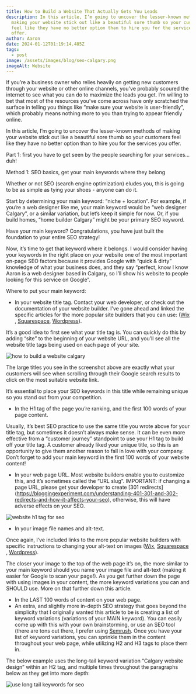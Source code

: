 ```yaml
---
title: How to Build a Website That Actually Gets You Leads
description: In this article, I’m going to uncover the lesser-known methods of
  making your website stick out like a beautiful sore thumb so your customers
  feel like they have no better option than to hire you for the services you
  offer.
author: Aaron
date: 2024-01-12T01:19:14.485Z
tags:
  - post
image: /assets/images/blog/seo-calgary.png
imageAlt: Website
---
```

If you’re a business owner who relies heavily on getting new customers through your website or other online channels, you’ve probably scoured the internet to see what you can do to maximize the leads you get. I’m willing to bet that most of the resources you’ve come across have only scratched the surface in telling you things like “make sure your website is user-friendly”, which probably means nothing more to you than trying to appear friendly online.

In this article, I’m going to uncover the lesser-known methods of making your website stick out like a beautiful sore thumb so your customers feel like they have no better option than to hire you for the services you offer.

Part 1: first you have to get seen by the people searching for your services… duh!

Method 1: SEO basics, get your main keywords where they belong

Whether or not SEO (search engine optimization) eludes you, this is going to be as simple as tying your shoes - anyone can do it. 

Start by determining your main keyword: “niche + location”. For example, if you’re a web designer like me, your main keyword would be “web designer Calgary”, or a similar variation, but let’s keep it simple for now. Or, if you build homes, “home builder Calgary” might be your primary SEO keyword.

Have your main keyword? Congratulations, you have just built the foundation to your entire SEO strategy!

Now, it’s time to get that keyword where it belongs. I would consider having your keywords in the right place on your website one of the most important on-page SEO factors because it provides Google with “quick & dirty” knowledge of what your business does, and they say “perfect, know I know Aaron is a web designer based in Calgary, so I’ll show his website to people looking for this service on Google”.

Where to put your main keyword:

* In your website title tag. Contact your web developer, or check out the documentation of your website builder. I’ve gone ahead and linked the specific articles for the more popular site builders that you can use: ([Wix ](https://support.wix.com/en/article/changing-the-title-in-the-browser-tab), [Squarespace](https://support.squarespace.com/hc/en-us/articles/206544147-Editing-page-titles), [Wordpress](https://wordpress.com/go/tutorials/how-to-add-edit-and-optimize-title-tags-on-wordpress-sites/)).

It’s a good idea to first see what your title tag is. You can quickly do this by adding “site” to the beginning of your website URL, and you’ll see all the website title tags being used on each page of your site.

![how to build a website calgary](/assets/images/blog/how-to-build-a-website-calgary.png)

The large titles you see in the screenshot above are exactly what your customers will see when scrolling through their Google search results to click on the most suitable website link. 

It’s essential to place your SEO keywords in this title while remaining unique so you stand out from your competition.

* In the H1 tag of the page you’re ranking, and the first 100 words of your page content.

Usually, it’s best SEO practice to use the same title you wrote above for your title tag, but sometimes it doesn’t always make sense. It can be even more effective from a “customer journey” standpoint to use your H1 tag to build off your title tag. A customer already liked your unique title, so this is an opportunity to give them another reason to fall in love with your company. Don’t forget to add your main keyword in the first 100 words of your website content!

* In your web page URL. Most website builders enable you to customize this, and it’s sometimes called the “URL slug”. IMPORTANT: if changing a page URL, please get your developer to create \[301 redirects](https://bloggingexperiment.com/understanding-401-301-and-302-redirects-and-how-it-affects-your-seo), otherwise, this will have adverse effects on your SEO.

![website h1 tag for seo](/assets/images/blog/website-page-h1-tag-for-seo.png)

* In your image file names and alt-text.

Once again, I’ve included links to the more popular website builders with specific instructions to changing your alt-text on images ([Wix](https://support.wix.com/en/article/optimizing-your-images-and-galleries-for-seo-alt-text), [Squarespace ](https://support.squarespace.com/hc/en-us/articles/206542357-Adding-alt-text-to-images), [Wordpress](https://make.wordpress.org/accessibility/handbook/content/alternative-text-for-images/)).

The closer your image to the top of the web page it’s on, the more similar to your main keyword should you name your image file and alt-text (making it easier for Google to scan your page!). As you get further down the page with using images in your content, the more keyword variations you can and SHOULD use. More on that further down this article.

* In the LAST 100 words of content on your web page.
* An extra, and slightly more in-depth SEO strategy that goes beyond the simplicity that I originally wanted this article to be is creating a list of keyword variations (variations of your MAIN keyword). You can easily come up with this with your own brainstorming, or use an SEO tool (there are tons out there, I prefer using [Semrush](https://www.semrush.com/). Once you have your list of keyword variations, you can sprinkle them in the content throughout your web page, while utilizing H2 and H3 tags to place them in.

The below example uses the long-tail keyword variation “Calgary website design” within an H2 tag, and multiple times throughout the paragraphs below as they get into more depth:

![use long tail keywords for seo](/assets/images/blog/use-long-tail-keywords-for-seo.png)